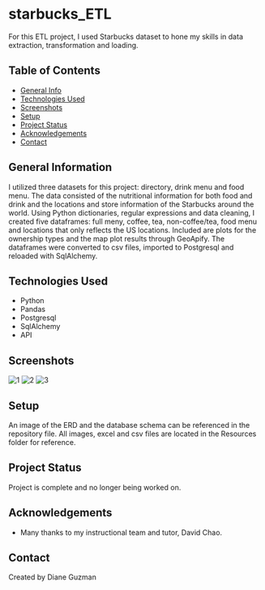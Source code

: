 # starbucks_ETL
For this ETL project, I used Starbucks dataset to hone my skills in data extraction, transformation and loading.  

## Table of Contents
* [General Info](#general-information)
* [Technologies Used](#technologies-used)
* [Screenshots](#screenshots)
* [Setup](#setup)
* [Project Status](#project-status)
* [Acknowledgements](#acknowledgements)
* [Contact](#contact)


## General Information
I utilized three datasets for this project: directory, drink menu and food menu.  The data consisted of the nutritional information for both food and drink and the locations and store information of the Starbucks around the world.  Using Python dictionaries, regular expressions and data cleaning, I created five dataframes: full meny, coffee, tea, non-coffee/tea, food menu and locations that only reflects the US locations.  Included are plots for the ownership types and the map plot results through GeoApify. The dataframes were converted to csv files, imported to Postgresql and reloaded with SqlAlchemy.


## Technologies Used
- Python
- Pandas
- Postgresql
- SqlAlchemy
- API


## Screenshots
![1](https://user-images.githubusercontent.com/117790100/224202072-a82180ce-5879-4256-bfbe-8c74133e2fe1.png)
![2](https://user-images.githubusercontent.com/117790100/224202076-2eb0cf7d-c85e-4443-a058-dd1e94465678.png)
![3](https://user-images.githubusercontent.com/117790100/224202079-0d705a75-f4e3-4c98-b28e-39880db8bdcd.png)

## Setup
An image of the ERD and the database schema can be referenced in the repository file. All images, excel and csv files are located in the Resources folder for reference.


## Project Status
Project is complete and no longer being worked on.


## Acknowledgements
- Many thanks to my instructional team and tutor, David Chao.


## Contact
Created by Diane Guzman
